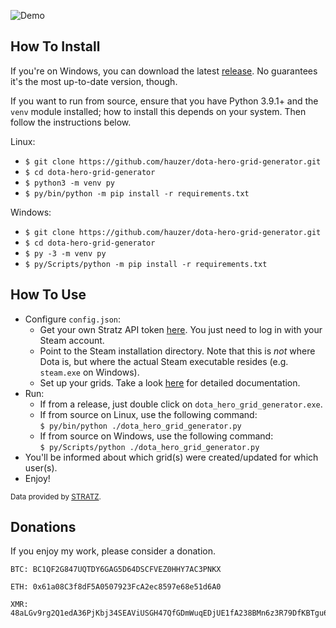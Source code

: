 ![Demo](img/demo.gif)

## How To Install

If you're on Windows, you can download the latest [release](https://github.com/hauzer/dota-hero-grid-generator/releases). No guarantees it's the most up-to-date version, though.

If you want to run from source, ensure that you have Python 3.9.1+ and the `venv` module installed; how to install this depends on your system. Then follow the instructions below.

Linux:
*  `$ git clone https://github.com/hauzer/dota-hero-grid-generator.git`
*  `$ cd dota-hero-grid-generator`
*  `$ python3 -m venv py`
*  `$ py/bin/python -m pip install -r requirements.txt`

Windows:
*  `$ git clone https://github.com/hauzer/dota-hero-grid-generator.git`
*  `$ cd dota-hero-grid-generator`
*  `$ py -3 -m venv py`
*  `$ py/Scripts/python -m pip install -r requirements.txt`

## How To Use

* Configure `config.json`:
   * Get your own Stratz API token [here](https://stratz.com/api). You just need to log in with your Steam account.
   * Point to the Steam installation directory. Note that this is *not* where Dota is, but where the actual Steam executable resides (e.g. `steam.exe` on Windows).
   * Set up your grids. Take a look [here](config-schema.jsonc) for detailed documentation.
* Run:
  * If from a release, just double click on `dota_hero_grid_generator.exe`.
  * If from source on Linux, use the following command:  
  `$ py/bin/python ./dota_hero_grid_generator.py`  
  * If from source on Windows, use the following command:  
  `$ py/Scripts/python ./dota_hero_grid_generator.py`  
* You'll be informed about which grid(s) were created/updated for which user(s).
* Enjoy!

<sub>Data provided by [STRATZ](https://stratz.com).</sub>

## Donations

If you enjoy my work, please consider a donation.

```
BTC: BC1QF2G847UQTDY6GAG5D64DSCFVEZ0HHY7AC3PNKX

ETH: 0x61a08C3f8dF5A0507923FcA2ec8597e68e51d6A0

XMR: 48aLGv9rg2Q1edA36PjKbj34SEAViUSGH47QfGDmWuqEDjUE1fA238BMn6z3R79DfKBTgu6TkT4VL5sMeTG6axMaKXytH6F
```
